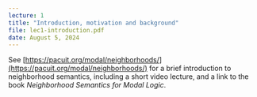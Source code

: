 ```yaml
---
lecture: 1
title: "Introduction, motivation and background"
file: lec1-introduction.pdf   
date: August 5, 2024 
---
```


See [https://pacuit.org/modal/neighborhoods/](https://pacuit.org/modal/neighborhoods/) for a brief introduction to neighborhood semantics, including a short video lecture, and a link to the book *Neighborhood Semantics for Modal Logic*.